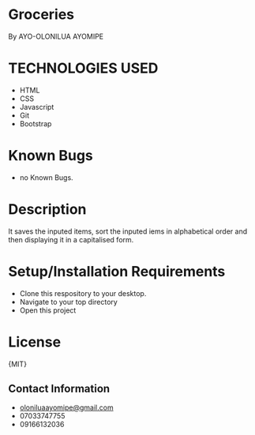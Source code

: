 # Groceries
By AYO-OLONILUA AYOMIPE

# TECHNOLOGIES USED

- HTML
- CSS
- Javascript
- Git
- Bootstrap

# Known Bugs

- no Known Bugs.

# Description

It saves the inputed items, sort the inputed iems in alphabetical order and then displaying it in a capitalised form.

# Setup/Installation Requirements

- Clone this respository to your desktop.
- Navigate to your top directory
- Open this project

# License
{MIT}

## Contact Information

- oloniluaayomipe@gmail.com
- 07033747755
- 09166132036